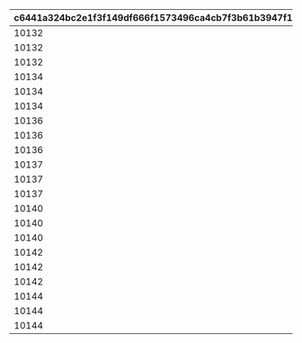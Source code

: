 |c6441a324bc2e1f3f149df666f1573496ca4cb7f3b61b3947f1bf989c47cfc95|1d3345f93f9be265eeb2c1b4abd83b9f29defb0e28def64fb8a10fc45d02172e|0359e555549a8a2157db76d4b4a35b0b144b25e11951c80c40f1f51636f35aae|ab5fce80c49f9b742679745effbd47f1b08e67a5023962d46d41f9d28f5abde1|15618c5daa167acb5e5f75f5fa757cdc76baa5876ffc88620d268e7b1e0da5b7|ce6245e5cf1c011dc7978c6cf9605c820d7e528ec82660c56f1c8385c7a84a08|fa44ca46e47a479298f73e049f0f98dc1d78e7596f5de6b747a6d6d10ff34cad|c49f3bd7cc32139910b6d358d5e5390344ebfd648e44e84ae00eb9aa2c0c7ddf|9fe00e82a9bc5e4ac1ef645524e5a5a7bf12463045ba9fadd5363234f2f2f48c|0b1404748d69e66849d318a808b03736024ec749805c4fa148b5a37be656643c|c740b5d7e328346321169144dd59080ad493c76a1a8e502b66c6f0cebb53c8d8|58ad100ad3744f959b06f4700be0d14e587784f955d9e92e6f1d2bd85b9ce198|0f32862dc6fd30448ee1389dfb45c227da4b02e7fb8558e90b2f4b39e6d031e6|03e683fd21ccf118b7edc9872d1c45b8613ade000fb11c59422f75cba0405a5c|2d53a1a49e387d4ad136a988f627515c33cbb19889697c04175ff0796cc0419e|61151cb73b8b1266e927bb62700e781c63360fdefa5f74227b6cfeb3264fafc1|8b3c505c11ba8d10ab929c1ff4ba3c5287f157fbaf441f5979b73448143a066c|e27803a0f290b51cb5f0d78b2863198f1838c4139f42c821f6c55df31d1db5d9|c55a0aed3499fd3e4fd3e3c1700802144948e0074ed1e7f4b58c8cb6a131b994|
| --- | --- | --- | --- | --- | --- | --- | --- | --- | --- | --- | --- | --- | --- | --- | --- | --- | --- | --- |
|10132|1|289|3|12|0|0|0|610132007|610132501|5.5|5|1|0|3|1|-60||0|
|10132|2|289|1|0|70|0|0|610132008|610132502|1.5|5|1|0|0|1|-60||0|
|10132|3|289|1|0|0|0|0|610132009|0|1.5|5|1|0|0|1|-60||0|
|10134|1|292|1|0|55|0|0|610134007|0|5.5|5|1|0|3|1.85|-50||0|
|10134|2|292|3|30|0|0|0|610134008|610134502|1.5|5|1|0|0|1.85|-50||0|
|10134|3|292|1|0|0|0|0|610134009|0|1.5|5|1|0|0|1.85|-50||0|
|10136|1|295|2|0|0|0|0|610136007|610136501|5.5|5|1|600|3|1.1|0||0|
|10136|2|295|1|0|84|0|0|610136008|0|1.5|5|1|0|0|1.5|-50||0|
|10136|3|295|1|0|0|0|0|610136009|0|1.5|5|1|0|0|1.5|-50||0|
|10137|1|295|1|0|75|0|0|610137007|0|5.5|5|1|0|0|0.85|0||0|
|10137|2|295|1|0|50|0|0|610137008|0|1.5|5|1|0|0|0.85|0||0|
|10137|3|295|1|0|0|0|0|610137009|0|1.5|5|1|0|0|0.85|0||0|
|10140|1|298|1|0|77|0|0|610140007|0|5.5|5|1|0|3|1.4|0||0|
|10140|2|298|1|0|52|0|0|610140008|0|1.5|5|1|0|0|1.4|0||0|
|10140|3|298|1|0|0|0|0|610140009|0|1.5|5|1|0|0|1.4|0||0|
|10142|1|301|1|0|76|0|0|610142007|0|5.5|5|1|0|3|1.45|-33||0|
|10142|2|301|2|0|0|0|0|610142008|610142502|1.5|5|1|600|3|1.23|-40||0|
|10142|3|301|1|0|0|0|0|610142009|0|1.5|5|1|0|0|1.45|-33||0|
|10144|1|304|1|0|65|0|0|610144007|0|5.5|5|1|0|3|1|-33||0|
|10144|2|304|2|0|0|0|0|610144008|610144502|1.5|5|1|600|3|0.85|-40||0|
|10144|3|304|1|0|0|0|0|610144009|0|1.5|5|1|0|0|1|-33||0|